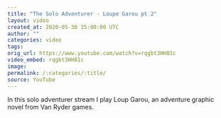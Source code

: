 ```yaml
---
title: "The Solo Adventurer - Loupe Garou pt 2"
layout: video
created_at: 2020-05-30 15:00:00 UTC
author: ""
categories: video
tags: 
orig_url: https://www.youtube.com/watch?v=rqgbt3HH81c
video_embed: rqgbt3HH81c
image: 
permalink: /:categories/:title/
source: YouTube
---
```


In this solo adventurer stream I play Loup Garou, an adventure graphic novel from Van Ryder games.